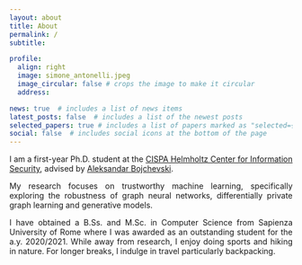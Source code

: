 ```yaml
---
layout: about
title: About
permalink: /
subtitle: 

profile:
  align: right
  image: simone_antonelli.jpeg
  image_circular: false # crops the image to make it circular
  address: 

news: true  # includes a list of news items
latest_posts: false  # includes a list of the newest posts
selected_papers: true # includes a list of papers marked as "selected={true}"
social: false  # includes social icons at the bottom of the page
---
```

<p style='text-align: justify;'>
I am a first-year Ph.D. student at the <a href="https://cispa.de/en">CISPA Helmholtz Center for Information Security</a>, advised by <a href="https://abojchevski.github.io">Aleksandar Bojchevski</a>.
</p> 

<p style='text-align: justify;'>
My research focuses on trustworthy machine learning, specifically exploring the robustness of graph neural networks, differentially private graph learning and generative models.
</p>

<p style='text-align: justify;'>
I have obtained a B.Ss. and M.Sc. in Computer Science from Sapienza University of Rome where I was awarded as an outstanding student for the a.y. 2020/2021. 
While away from research, I enjoy doing sports and hiking in nature. For longer breaks, I indulge in travel particularly backpacking.
</p>
